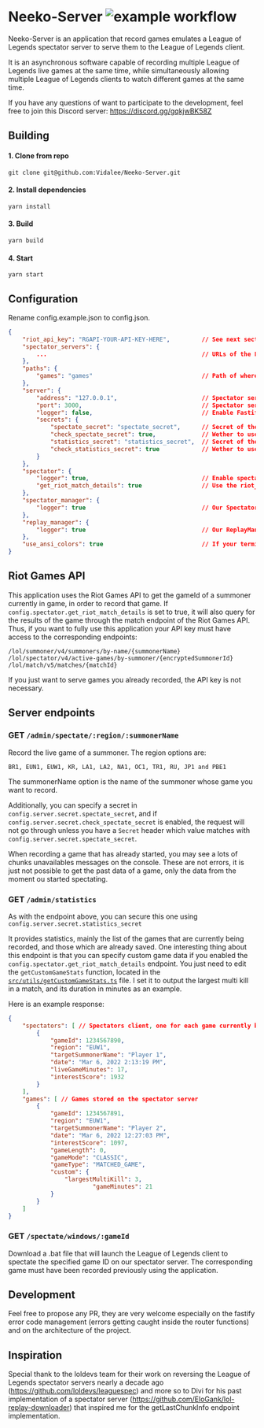 
# Neeko-Server ![example workflow](https://github.com/Vidalee/Neeko-Server/actions/workflows/build.yaml/badge.svg)

Neeko-Server is an application that record games emulates a League of Legends spectator server to serve them to the League of Legends client.

It is an asynchronous software capable of recording multiple League of Legends live games at the same time, while simultaneously allowing multiple League of Legends clients to watch different games at the same time.


If you have any questions of want to participate to the development, feel free to join this Discord server: https://discord.gg/gqkjwBK58Z

## Building

#### 1. Clone from repo
```shell
git clone git@github.com:Vidalee/Neeko-Server.git
```

#### 2. Install dependencies
```shell
yarn install
```

#### 3. Build
```shell
yarn build
```
#### 4. Start
```shell
yarn start
```

## Configuration

Rename config.example.json to config.json.

```json
{
    "riot_api_key": "RGAPI-YOUR-API-KEY-HERE",         // See next section for more information.
    "spectator_servers": {
        ...                                            // URLs of the League of Legends spectator servers for the different regions.
    },
    "paths": {
        "games": "games"                               // Path of where the games recorded will be saved.
    },
    "server": {
        "address": "127.0.0.1",                        // Spectator server address
        "port": 3000,                                  // Spectator server port
        "logger": false,                               // Enable Fastify logger
        "secrets": {
            "spectate_secret": "spectate_secret",      // Secret of the /spectate endpoint.
            "check_spectate_secret": true,             // Wether to use it or not
            "statistics_secret": "statistics_secret",  // Secret of the /spectate endpoint.
            "check_statistics_secret": true            // Wether to use it or not
        }
    },
    "spectator": {
        "logger": true,                                // Enable spectator client logger (used to record games).
        "get_riot_match_details": true                 // Use the riot_api_key to retrieve more information using the matchv5 Riot Games API endpoint.
    },
    "spectator_manager": {
        "logger": true                                 // Our SpectatorManager logger (used to spectate new games and give statistics).
    },
    "replay_manager": {
        "logger": true                                 // Our ReplayManager logger (used to serve games to League of Legends clients).
    },
    "use_ansi_colors": true                            // If your terminal does not support ANSI escape code, set it to false.
}
```

## Riot Games API

This application uses the Riot Games API to get the gameId of a summoner currently in game, in order to record that game.
If `config.spectator.get_riot_match_details` is set to true, it will also query for the results of the game through the match endpoint of the Riot Games API.
Thus, if you want to fully use this application your API key must have access to the corresponding endpoints:

```
/lol/summoner/v4/summoners/by-name/{summonerName}
/lol/spectator/v4/active-games/by-summoner/{encryptedSummonerId}
/lol/match/v5/matches/{matchId}
```

If you just want to serve games you already recorded, the API key is not necessary.

## Server endpoints


### GET `/admin/spectate/:region/:summonerName`


Record the live game of a summoner. The region options are:

```
BR1, EUN1, EUW1, KR, LA1, LA2, NA1, OC1, TR1, RU, JP1 and PBE1
```

The summonerName option is the name of the summoner whose game you want to record.

Additionally, you can specify a secret in `config.server.secret.spectate_secret`, and if `config.server.secret.check_spectate_secret` is enabled, the request will not go through unless you have a `Secret` header which value matches with `config.server.secret.spectate_secret`.

When recording a game that has already started, you may see a lots of chunks unavailables messages on the console. These are not errors, it is just not possible to get the past data of a game, only the data from the moment ou started spectating.

### GET `/admin/statistics`

As with the endpoint above, you can secure this one using `config.server.secret.statistics_secret`

It provides statistics, mainly the list of the games that are currently being recorded, and those which are already saved. One interesting thing about this endpoint is that you can specify custom game data if you enabled the `config.spectator.get_riot_match_details` endpoint. You just need to edit the `getCustomGameStats` function, located in the [`src/utils/getCustomGameStats.ts`](src/utils/getCustomGameStats.ts) file. I set it to output the largest multi kill in a match, and its duration in minutes as an example.

Here is an example response:
```json
{
	"spectators": [ // Spectators client, one for each game currently being recorded
		{
			"gameId": 1234567890,
			"region": "EUW1",
			"targetSummonerName": "Player 1",
			"date": "Mar 6, 2022 2:13:19 PM",
			"liveGameMinutes": 17,
			"interestScore": 1932
		}
	],
	"games": [ // Games stored on the spectator server
		{
			"gameId": 1234567891,
			"region": "EUW1",
			"targetSummonerName": "Player 2",
			"date": "Mar 6, 2022 12:27:03 PM",
			"interestScore": 1097,
			"gameLength": 0,
			"gameMode": "CLASSIC",
			"gameType": "MATCHED_GAME",
			"custom": {
				"largestMultiKill": 3,
                		"gameMinutes": 21
			}
		}
	]
}
```

### GET `/spectate/windows/:gameId`

Download a .bat file that will launch the League of Legends client to spectate the specified game ID on our spectator server. The corresponding game must have been recorded previously using the application.

## Development

Feel free to propose any PR, they are very welcome especially on the fastify error code management (errors getting caught inside the router functions) and on the architecture of the project.

## Inspiration

Special thank to the loldevs team for their work on reversing the League of Legends spectator servers nearly a decade ago (https://github.com/loldevs/leaguespec) and more so to Divi for his past implementation of a spectator server (https://github.com/EloGank/lol-replay-downloader) that inspired me for the getLastChunkInfo endpoint implementation.
